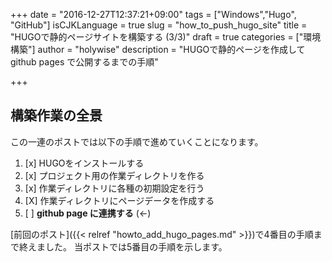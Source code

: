 +++
date = "2016-12-27T12:37:21+09:00"
tags = ["Windows","Hugo", "GitHub"]
isCJKLanguage = true
slug = "how_to_push_hugo_site"
title = "HUGOで静的ページサイトを構築する (3/3)"
draft = true
categories = ["環境構築"]
author = "holywise"
description = "HUGOで静的ページを作成して github pages で公開するまでの手順"

+++

## 構築作業の全景

この一連のポストでは以下の手順で進めていくことになります。

1. [x] HUGOをインストールする
1. [x] プロジェクト用の作業ディレクトリを作る
1. [x] 作業ディレクトリに各種の初期設定を行う
1. [X] 作業ディレクトリにページデータを作成する
1. [ ] **github page に連携する** (←)

[前回のポスト]({{< relref "howto_add_hugo_pages.md" >}})で4番目の手順まで終えました。
当ポストでは5番目の手順を示します。

<!--more-->
